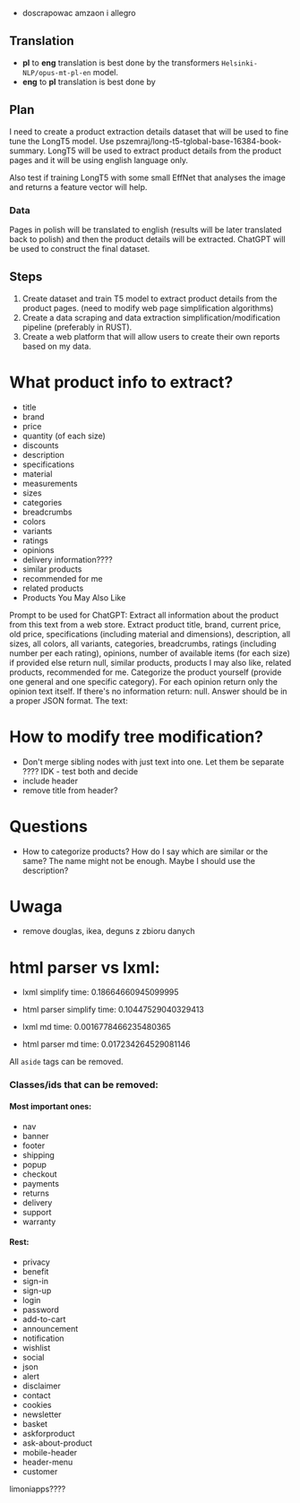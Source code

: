 - doscrapowac amzaon i allegro 

## Translation
- **pl** to **eng** translation is best done by the transformers `Helsinki-NLP/opus-mt-pl-en` model.
- **eng** to **pl** translation is best done by 

## Plan
I need to create a product extraction details dataset that will be used to fine tune the LongT5 model. Use pszemraj/long-t5-tglobal-base-16384-book-summary.
LongT5 will be used to extract product details from the product pages and it will be using english language only.

Also test if training LongT5 with some small EffNet that analyses the image and returns a feature vector will help.

### Data
Pages in polish will be translated to english (results will be later translated back to polish) and then the product details will be extracted.
ChatGPT will be used to construct the final dataset.

## Steps
1. Create dataset and train T5 model to extract product details from the product pages. (need to modify web page simplification algorithms)
2. Create a data scraping and data extraction simplification/modification pipeline (preferably in RUST).
3. Create a web platform that will allow users to create their own reports based on my data.

# What product info to extract?
- title
- brand
- price
- quantity (of each size)
- discounts
- description
- specifications
- material
- measurements
- sizes
- categories
- breadcrumbs
- colors
- variants
- ratings
- opinions
- delivery information????
- similar products
- recommended for me
- related products
- Products You May Also Like


Prompt to be used for ChatGPT:
Extract all information about the product from this text from a web store. Extract product title, brand, current price, old price, specifications (including material and dimensions), description, all sizes, all colors, all variants, categories, breadcrumbs, ratings (including number per each rating), opinions, number of available items (for each size) if provided else return null, similar products, products I may also like, related products, recommended for me. Categorize the product yourself (provide one general and one specific category). For each opinion return only the opinion text itself. If there's no information return: null. Answer should be in a proper JSON format. The text:

# How to modify tree modification?
- Don't merge sibling nodes with just text into one. Let them be separate ???? IDK - test both and decide
- include header
- remove title from header?

# Questions
- How to categorize products? How do I say which are similar or the same? The name might not be enough. Maybe I should use the description?

# Uwaga
- remove douglas, ikea, deguns z zbioru danych


# html parser vs lxml:
- lxml simplify time: 0.18664660945099995
- html parser simplify time: 0.10447529040329413

- lxml md time: 0.0016778466235480365
- html parser md time: 0.017234264529081146


All `aside` tags can be removed.

### Classes/ids that can be removed:
#### Most important ones:
- nav
- banner
- footer
- shipping
- popup
- checkout
- payments
- returns
- delivery
- support
- warranty

#### Rest:
- privacy
- benefit
- sign-in
- sign-up
- login
- password
- add-to-cart
- announcement
- notification
- wishlist
- social
- json
- alert
- disclaimer
- contact
- cookies
- newsletter
- basket
- askforproduct
- ask-about-product
- mobile-header
- header-menu
- customer


limoniapps????
